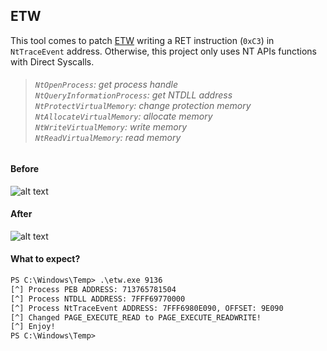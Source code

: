 ## ETW

This tool comes to patch [ETW](https://learn.microsoft.com/pt-br/windows-hardware/drivers/devtest/event-tracing-for-windows--etw-) writing a RET instruction (`0xC3`) in `NtTraceEvent` address. Otherwise, this project only uses NT APIs functions with Direct Syscalls.

> ###### `NtOpenProcess`: get process handle <br> `NtQueryInformationProcess`: get NTDLL address <br> `NtProtectVirtualMemory`: change protection memory <br> `NtAllocateVirtualMemory`: allocate memory <br> `NtWriteVirtualMemory`: write memory <br> `NtReadVirtualMemory`: read memory


#### Before

![alt text](https://i.imgur.com/GbYnY4k.png)

#### After

![alt text](https://i.imgur.com/2ezpAfd.png)

#### What to expect?

```txt
PS C:\Windows\Temp> .\etw.exe 9136
[^] Process PEB ADDRESS: 713765781504
[^] Process NTDLL ADDRESS: 7FFF69770000
[^] Process NtTraceEvent ADDRESS: 7FFF6980E090, OFFSET: 9E090
[^] Changed PAGE_EXECUTE_READ to PAGE_EXECUTE_READWRITE!
[^] Enjoy!
PS C:\Windows\Temp>
```
